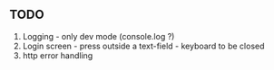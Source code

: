 ## TODO

1. Logging - only dev mode (console.log ?)
1. Login screen - press outside a text-field - keyboard to be closed
1. http error handling
